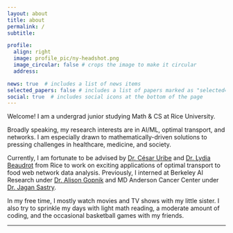 ```yaml
---
layout: about
title: about
permalink: /
subtitle: 

profile:
  align: right
  image: profile_pic/ny-headshot.png
  image_circular: false # crops the image to make it circular
  address:

news: true  # includes a list of news items
selected_papers: false # includes a list of papers marked as "selected={true}"
social: true  # includes social icons at the bottom of the page
---
```


Welcome! I am a undergrad junior studying Math & CS at Rice University. 

Broadly speaking, my research interests are in AI/ML, optimal transport, and networks. I am especially drawn to mathematically-driven solutions to pressing challenges in healthcare, medicine, and society. 

Currently, I am fortunate to be advised by [Dr. C&eacute;sar Uribe](https://cauribe.rice.edu/) and [Dr. Lydia Beaudrot](https://lydiabeaudrot.weebly.com/) from Rice to work on exciting applications of optimal transport to food web network data analysis. Previously, I interned at Berkeley AI Research under [Dr. Alison Gopnik](http://www.gopniklab.berkeley.edu/alison) and MD Anderson Cancer Center under [Dr. Jagan Sastry](https://faculty.mdanderson.org/profiles/jagannadha_sastry.html). 

In my free time, I mostly watch movies and TV shows with my little sister. I also try to sprinkle my days with light math reading, a moderate amount of coding, and the occasional basketball games with my friends. 

---
